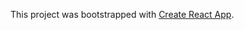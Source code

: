 


This project was bootstrapped with [Create React App](https://github.com/facebook/create-react-app).
